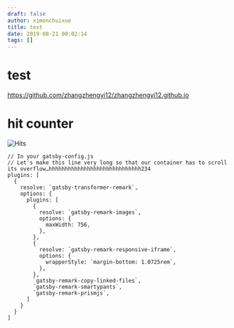 ```yaml
---
draft: false
author: ximenchuixue
title: test
date: 2019-08-21 00:02:14
tags: []
---
```


# test
https://github.com/zhangzhengyi12/zhangzhengyi12.github.io
# hit counter

<img src="http://39.108.57.183:8020/api/v1/count/tag.svg?url=http%3A%2F%2Fblog.angelxiang.com" alt="Hits"/>

```javascript{1-2,22}{numberLines: true}
// In your gatsby-config.js
// Let's make this line very long so that our container has to scroll its overflow…hhhhhhhhhhhhhhhhhhhhhhhhhhhhh234
plugins: [
  {
    resolve: `gatsby-transformer-remark`,
    options: {
      plugins: [
        {
          resolve: `gatsby-remark-images`,
          options: {
            maxWidth: 756,
          },
        },
        {
          resolve: `gatsby-remark-responsive-iframe`,
          options: {
            wrapperStyle: `margin-bottom: 1.0725rem`,
          },
        },
        `gatsby-remark-copy-linked-files`,
        `gatsby-remark-smartypants`,
        `gatsby-remark-prismjs`,
      ]
    }
  }
]
```

